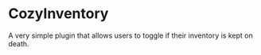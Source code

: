 # CozyInventory

A very simple plugin that allows users to toggle if their inventory is kept on death.
